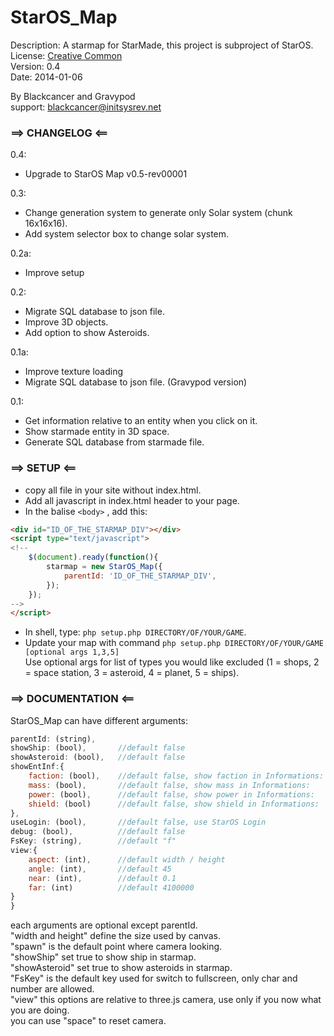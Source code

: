 StarOS_Map
==========

Description: A starmap for StarMade, this project is subproject of StarOS.  
License: [Creative Common](http://creativecommons.org/licenses/by/3.0/legalcode)  
Version: 0.4  
Date: 2014-01-06

By Blackcancer and Gravypod  
support: blackcancer@initsysrev.net



### ==> CHANGELOG <==
0.4:
-	Upgrade to StarOS Map v0.5-rev00001

0.3:
-	Change generation system to generate only Solar system (chunk 16x16x16).
-	Add system selector box to change solar system.

0.2a:
-   Improve setup
	
0.2:
-	Migrate SQL database to json file.
-	Improve 3D objects.
-	Add option to show Asteroids.

0.1a:
-   Improve texture loading
-   Migrate SQL database to json file. (Gravypod version)
	
0.1:
-	Get information relative to an entity when you click on it.
-	Show starmade entity in 3D space.
-	Generate SQL database from starmade file.
	


### ==> SETUP <==

-	copy all file in your site without index.html.
-	Add all javascript in index.html header to your page.
-	In the balise `<body>` , add this:

```html
<div id="ID_OF_THE_STARMAP_DIV"></div>
<script type="text/javascript">
<!--
	$(document).ready(function(){
		starmap = new StarOS_Map({
			parentId: 'ID_OF_THE_STARMAP_DIV',
		});
	});
-->
</script>
```
-	In shell, type: `php setup.php DIRECTORY/OF/YOUR/GAME`.
-	Update your map with command `php setup.php DIRECTORY/OF/YOUR/GAME [optional args 1,3,5]`  
	Use optional args for list of types you would like excluded (1 = shops, 2 = space station, 3 = asteroid, 4 = planet, 5 = ships).
	


### ==> DOCUMENTATION <==

StarOS_Map can have different arguments:  
```javascript
parentId: (string),
showShip: (bool),		//default false
showAsteroid: (bool),	//default false
showEntInf:{
	faction: (bool),	//default false, show faction in Informations:
	mass: (bool),		//default false, show mass in Informations:
	power: (bool),		//default false, show power in Informations:
	shield: (bool)		//default false, show shield in Informations:
},
useLogin: (bool),		//default false, use StarOS Login
debug: (bool),			//default false
FsKey: (string),		//default "f"
view:{
	aspect: (int),  	//default width / height
	angle: (int),		//default 45
	near: (int),		//default 0.1
	far: (int)			//default 4100000
}
}
```
each arguments are optional except parentId.  
"width and height" define the size used by canvas.  
"spawn" is the default point where camera looking.  
"showShip" set true to show ship in starmap.  
"showAsteroid" set true to show asteroids in starmap.  
"FsKey" is the default key used for switch to fullscreen, only char and number are allowed.  
"view" this options are relative to three.js camera, use only if you now what you are doing.  
you can use "space" to reset camera.  
